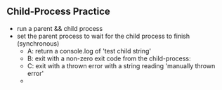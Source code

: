 ## Child-Process Practice
- run a parent && child process
- set the parent process to wait for the child process to finish (synchronous)
  - A: return a console.log of 'test child string'
  - B: exit with a non-zero exit code from the child-process:
  - C: exit with a thrown error with a string reading 'manually thrown error'
  - 